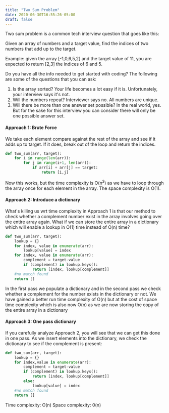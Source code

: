 ```yaml
---
title: "Two Sum Problem"
date: 2020-06-30T16:55:26-05:00
draft: false
---
```


Two sum problem is a common tech interview question that goes like this:

Given an array of numbers and a target value, find the indices of two numbers that add up to the target.

Example: given the array [-1,0,6,5,2] and the target value of 11, you are expected to return [2,3] the indices of 6 and 5.

Do you have all the info needed to get started with coding? The following are some of the questions that you can ask:

1. Is the array sorted? Your life becomes a lot easy if it is. Unfortunately, your interview says it's not.
1. Will the numbers repeat? Interviewer says no. All numbers are unique.
1. Will there be more than one answer set possible? In the real world, yes. But for the sake for this interview you can consider there will only be one possible answer set.

#### Approach 1: Brute Force
We take each element compare against the rest of the array and see if it adds up to target. If it does, break out of the loop and return the indices.

```python
def two_sum(arr, target):
    for i in range(len(arr)):
        for j in range(i+1, len(arr)):
            if arr[i] + arr[j] == target:
                return [i,j] 
```

Now this works, but the time complexity is O(n<sup>2</sup>) as we have to loop through the array once for each element in the array. The space complexity is O(1).

#### Approach 2: Introduce a dictionary
What's killing us wrt time complexity in Approach 1 is that our method to check whether a complement number exist in the array involves going over the entire array again. What if we can store the entire array in a dictionary which will enable a lookup in O(1) time instead of O(n) time?

```python
def two_sum(arr, target):
    lookup = {}
    for index, value in enumerate(arr):
        lookup[value] = index
    for index, value in enumerate(arr):
        complement = target-value
        if (complement) in lookup.keys():
            return [index, lookup[complement]]
    #no match found
    return []
```

In the first pass we populate a dictionary and in the second pass we check whether a complement for the number exists in the dictionary or not. We have gained a better run time complexity of O(n) but at the cost of space time complexity which is also now O(n) as we are now storing the copy of the entire array in a dictionary


#### Approach 3: One pass dictionary
If you carefully analyze Approach 2, you will see that we can get this done in one pass. As we insert elements into the dictionary, we check the dictionary to see if the complement is present:

```python
def two_sum(arr, target):
    lookup = {}
    for index,value in enumerate(arr):
        complement = target-value
        if (complement) in lookup.keys():
            return [index, lookup[complement]]
        else:
            lookup[value] = index
    #no match found
    return []
```

Time complexity: O(n)
Space complexity: 0(n)

